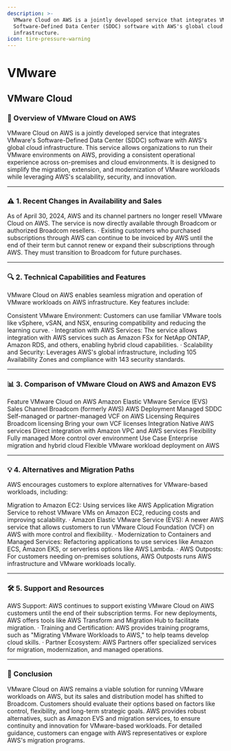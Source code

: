 ```yaml
---
description: >-
  VMware Cloud on AWS is a jointly developed service that integrates VMware's
  Software-Defined Data Center (SDDC) software with AWS's global cloud
  infrastructure.
icon: tire-pressure-warning
---
```


# VMware

## VMware Cloud

### 🤔 Overview of VMware Cloud on AWS

VMware Cloud on AWS is a jointly developed service that integrates VMware's Software-Defined Data Center (SDDC) software with AWS's global cloud infrastructure. This service allows organizations to run their VMware environments on AWS, providing a consistent operational experience across on-premises and cloud environments. It is designed to simplify the migration, extension, and modernization of VMware workloads while leveraging AWS's scalability, security, and innovation.

***

### ⚠️ 1. Recent Changes in Availability and Sales

As of April 30, 2024, AWS and its channel partners no longer resell VMware Cloud on AWS. The service is now directly available through Broadcom or authorized Broadcom resellers. · Existing customers who purchased subscriptions through AWS can continue to be invoiced by AWS until the end of their term but cannot renew or expand their subscriptions through AWS. They must transition to Broadcom for future purchases.

***

### 🔍 2. Technical Capabilities and Features

VMware Cloud on AWS enables seamless migration and operation of VMware workloads on AWS infrastructure. Key features include:

Consistent VMware Environment: Customers can use familiar VMware tools like vSphere, vSAN, and NSX, ensuring compatibility and reducing the learning curve. · Integration with AWS Services: The service allows integration with AWS services such as Amazon FSx for NetApp ONTAP, Amazon RDS, and others, enabling hybrid cloud capabilities. · Scalability and Security: Leverages AWS's global infrastructure, including 105 Availability Zones and compliance with 143 security standards.

***

### 📊 3. Comparison of VMware Cloud on AWS and Amazon EVS

Feature VMware Cloud on AWS Amazon Elastic VMware Service (EVS) Sales Channel Broadcom (formerly AWS) AWS Deployment Managed SDDC Self-managed or partner-managed VCF on AWS Licensing Requires Broadcom licensing Bring your own VCF licenses Integration Native AWS services Direct integration with Amazon VPC and AWS services Flexibility Fully managed More control over environment Use Case Enterprise migration and hybrid cloud Flexible VMware workload deployment on AWS

***

### 💡 4. Alternatives and Migration Paths

AWS encourages customers to explore alternatives for VMware-based workloads, including:

Migration to Amazon EC2: Using services like AWS Application Migration Service to rehost VMware VMs on Amazon EC2, reducing costs and improving scalability. · Amazon Elastic VMware Service (EVS): A newer AWS service that allows customers to run VMware Cloud Foundation (VCF) on AWS with more control and flexibility. · Modernization to Containers and Managed Services: Refactoring applications to use services like Amazon ECS, Amazon EKS, or serverless options like AWS Lambda. · AWS Outposts: For customers needing on-premises solutions, AWS Outposts runs AWS infrastructure and VMware workloads locally.

***

### 🛠️ 5. Support and Resources

AWS Support: AWS continues to support existing VMware Cloud on AWS customers until the end of their subscription terms. For new deployments, AWS offers tools like AWS Transform and Migration Hub to facilitate migration. · Training and Certification: AWS provides training programs, such as "Migrating VMware Workloads to AWS," to help teams develop cloud skills. · Partner Ecosystem: AWS Partners offer specialized services for migration, modernization, and managed operations.

***

### 💎 Conclusion

VMware Cloud on AWS remains a viable solution for running VMware workloads on AWS, but its sales and distribution model has shifted to Broadcom. Customers should evaluate their options based on factors like control, flexibility, and long-term strategic goals. AWS provides robust alternatives, such as Amazon EVS and migration services, to ensure continuity and innovation for VMware-based workloads. For detailed guidance, customers can engage with AWS representatives or explore AWS's migration programs.
